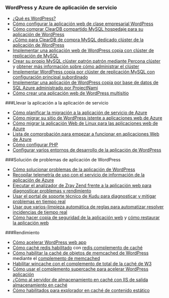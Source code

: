 
### <a name="wordpress-and-azure-app-service"></a>WordPress y Azure de aplicación de servicio
   
- [¿Qué es WordPress?](https://wordpress.org/)
- [Cómo configurar la aplicación web de clase empresarial WordPress](../articles/app-service-web/web-sites-php-enterprise-wordpress.md)
- [Cómo comprar ClearDB compartido MySQL hospedaje para su aplicación de WordPress](http://blog.syntaxc4.net/post/2012/12/03/provisioning-a-mysql-database-from-the-windows-azure-store.aspx)
- [¿Cómo para ClearDB de compra MySQL dedicado clúster de la aplicación de WordPress](https://azure.microsoft.com/blog/announcing-new-mysql-premium-tiers-from-cleardb/)
- [Implementar una aplicación web de WordPress copia con clúster de replicación de MySQL](https://azure.microsoft.com/documentation/templates/wordpress-mysql-replication/)
- [Crear su propio MySQL clúster patrón patrón mediante Percona clúster](https://azure.microsoft.com/documentation/templates/mysql-ha-pxc/) y [obtener más información sobre cómo administrar el clúster](https://github.com/fanjeffrey/axiom.articles/tree/master/pxc)
- [Implementar WordPress copia por clúster de replicación MySQL con configuración principal subordinado](https://azure.microsoft.com/documentation/templates/mysql-replication/)
- [Implementar una aplicación de WordPress copia por base de datos de SQL Azure administrado por ProjectNami](https://azure.microsoft.com/marketplace/partners/projectnami/projectnami/)
- [Cómo crear una aplicación web de WordPress multisitio](../articles/app-service-web/web-sites-php-convert-wordpress-multisite.md)


###<a name="porting-your-application-to-app-service"></a>Llevar la aplicación a la aplicación de servicio 
- [Cómo planificar la migración a la aplicación de servicio de Azure](https://azure.microsoft.com/blog/how-to-plan-your-migration-to-azure-websites/)
- [Cómo migrar su sitio de WordPress istente a aplicaciones web de Azure](https://sunithamk.wordpress.com/2013/11/06/migrate-your-existing-wordpress-site-to-windows-azure/)
- [Cómo migrar la aplicación Web de Linux para las aplicaciones web de Azure](https://www.movemetothecloud.net/LinuxMigration)
- [Lista de comprobación para empezar a funcionar en aplicaciones Web de Azure](https://sunithamk.wordpress.com/2015/10/27/azure-web-apps-basic-operations-checklist/)
- [Cómo configurar PHP](../articles/app-service-web/web-sites-php-configure.md)
- [Configurar varios entornos de desarrollo de la aplicación de WordPress](../articles/app-service-web/app-service-web-staged-publishing-realworld-scenarios.md)

###<a name="troubleshooting-wordpress-application"></a>Solución de problemas de aplicación de WordPress
- [Cómo solucionar problemas de la aplicación de WordPress](https://sunithamk.wordpress.com/2014/09/04/wordpress-troubleshooting-techniques-on-azure-websites/)
- [Recopilar telemetría de uso con el servicio de información de la aplicación de Azure](https://azure.microsoft.com/blog/usage-analytics-for-wordpress-with-azure-app-insights/)
- [Ejecutar el analizador de Zray Zend frente a la aplicación web para diagnosticar problemas y rendimiento](https://sunithamk.wordpress.com/2015/08/04/profiling-php-application-on-azure-web-apps/)
- [Usar el portal de soporte técnico de Kudu para diagnosticar y mitigar problemas en tiempo real](https://sunithamk.wordpress.com/2015/11/04/diagnose-and-mitigate-issues-with-azure-web-apps-support-portal/)
- [Usar que varios-limpieza automática de reglas para automatizar resolver incidencias de tiempo real](http://microsoftazurewebsitescheatsheet.info/#auto-heal)
- [Cómo hacer copia de seguridad de la aplicación web](../articles/app-service-web/web-sites-backup.md) y [cómo restaurar la aplicación web](../articles/app-service-web/web-sites-restore.md)

###<a name="performance"></a>Rendimiento
- [Cómo acelerar WordPress web app](https://sunithamk.wordpress.com/2014/08/01/10-ways-to-speed-up-your-wordpress-site-on-azure-websites/)
- [Cómo caché redis habilitado](../articles/redis-cache/cache-dotnet-how-to-use-azure-redis-cache.md) con [redis complemento de caché](https://wordpress.org/plugins/wp-redis/)
- [Cómo habilitar la caché de objetos de memcached de WordPress](../articles/app-service-web/web-sites-connect-to-redis-using-memcache-protocol.md) mediante el [complemento de memcached](https://wordpress.org/plugins/memcached/)
- [Habilitar wincache con el complemento de total de la caché de W3](https://wordpress.org/plugins/w3-total-cache/)
- [Cómo usar el complemento supercache para acelerar WordPress aplicación](http://ruslany.net/2008/12/speed-up-wordpress-on-iis-70/)
- [¿Cómo al servidor de almacenamiento en caché con IIS de salida almacenamiento en caché](http://blogs.msdn.com/b/brian_swan/archive/2011/06/08/performance-tuning-php-apps-on-windows-iis-with-output-caching.aspx)
- [Cómo habilitados para explorador en caché de contenido estático](http://www.iis.net/configreference/system.webserver/staticcontent)
